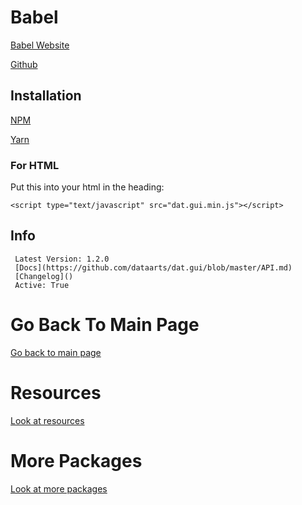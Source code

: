 # Babel
 
  [Babel Website](https://babeljs.io/)    
  
  [Github]()
  
   ## Installation
  
   [NPM](https://www.npmjs.com/package/guify)
  
   [Yarn](https://yarnpkg.com/package/guify)
  
   ### For HTML
  
   Put this into your html in the heading:
   
   ```<script type="text/javascript" src="dat.gui.min.js"></script>```
   
   ## Info
  
     Latest Version: 1.2.0
     [Docs](https://github.com/dataarts/dat.gui/blob/master/API.md)
     [Changelog]()
     Active: True

# Go Back To Main Page

[Go back to main page](https://github.com/LightLordYT/Useful-Packages-NPM-YARN-#readme)

# Resources

[Look at resources](https://github.com/LightLordYT/Useful-Packages-NPM-YARN-#resources)

# More Packages

[Look at more packages](https://github.com/LightLordYT/Useful-Packages-NPM-YARN-/blob/main/Packages)
